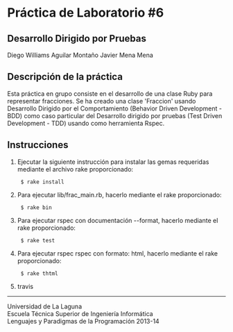 Práctica de Laboratorio #6
==========================



Desarrollo Dirigido por Pruebas
-------------------------------

Diego Williams Aguilar Montaño 
Javier Mena Mena

Descripción de la práctica
--------------------------
Esta práctica en grupo consiste en el desarrollo de una clase Ruby para representar fracciones. Se ha creado una clase 'Fraccion' usando Desarrollo Dirigido por el Comportamiento (Behavior Driven Development - BDD) como caso particular del Desarrollo dirigido por pruebas (Test Driven Development - TDD) usando como herramienta Rspec. 


Instrucciones
-------------

1. Ejecutar la siguiente instrucción para instalar las gemas requeridas mediante el archivo rake proporcionado:

        $ rake install  

2. Para ejecutar lib/frac_main.rb, hacerlo mediante el rake proporcionado:

        $ rake bin  

3. Para ejecutar rspec con documentación --format, hacerlo mediante el rake proporcionado:

        $ rake test  

4. Para ejecutar rspec rspec con formato: html, hacerlo mediante el rake proporcionado:

        $ rake thtml
5. travis

---

Universidad de La Laguna  
Escuela Técnica Superior de Ingeniería Informática  
Lenguajes y Paradigmas de la Programación 2013-14
